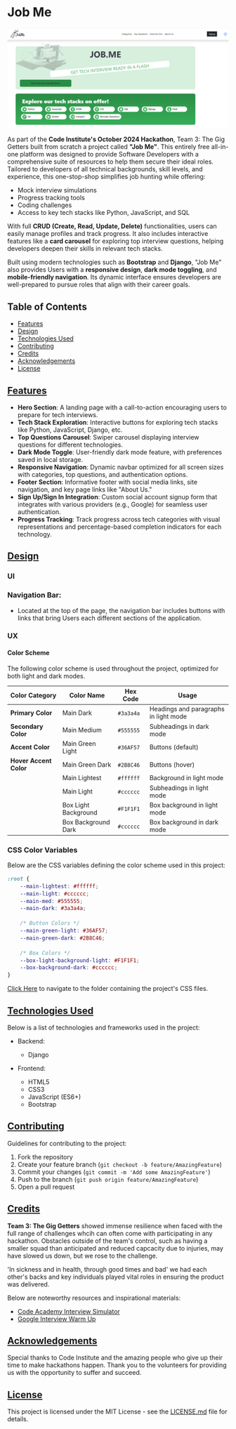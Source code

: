 # Job Me

![home page](static/images/read-me-images/homepage-update.png)

As part of the **Code Institute's October 2024 Hackathon**, Team 3: The Gig Getters built from scratch a project called **"Job Me"**. This entirely free all-in-one platform was designed to provide Software Developers with a comprehensive suite of resources to help them secure their ideal roles. Tailored to developers of all technical backgrounds, skill levels, and experience, this one-stop-shop simplifies job hunting while offering:

- Mock interview simulations
- Progress tracking tools
- Coding challenges
- Access to key tech stacks like Python, JavaScript, and SQL

With full **CRUD (Create, Read, Update, Delete)** functionalities, users can easily manage profiles and track progress. It also includes interactive features like a **card carousel** for exploring top interview questions, helping developers deepen their skills in relevant tech stacks.

Built using modern technologies such as **Bootstrap** and **Django**, "Job Me" also provides Users with a **responsive design**, **dark mode toggling**, and **mobile-friendly navigation**. Its dynamic interface ensures developers are well-prepared to pursue roles that align with their career goals.

## Table of Contents

- [Features](#features)
- [Design](#design)
- [Technologies Used](#technologies-used)
- [Contributing](#contributing)
- [Credits](#credits)
- [Acknowledgements](#acknowledgements)
- [License](#license)

## [Features](#features)

- **Hero Section**: A landing page with a call-to-action encouraging users to prepare for tech interviews.
- **Tech Stack Exploration**: Interactive buttons for exploring tech stacks like Python, JavaScript, Django, etc.
- **Top Questions Carousel**: Swiper carousel displaying interview questions for different technologies.
- **Dark Mode Toggle**: User-friendly dark mode feature, with preferences saved in local storage.
- **Responsive Navigation**: Dynamic navbar optimized for all screen sizes with categories, top questions, and authentication options.
- **Footer Section**: Informative footer with social media links, site navigation, and key page links like "About Us."
- **Sign Up/Sign In Integration**: Custom social account signup form that integrates with various providers (e.g., Google) for seamless user authentication.
- **Progress Tracking**: Track progress across tech categories with visual representations and percentage-based completion indicators for each technology.

## [Design](#design)

### UI

### **Navigation Bar:**

- Located at the top of the page, the navigation bar includes buttons with links that bring Users each different sections of the application.

### UX

#### **Color Scheme**

The following color scheme is used throughout the project, optimized for both light and dark modes.

| Color Category        | Color Name         | Hex Code   | Usage                                      |
|-----------------------|--------------------|------------|--------------------------------------------|
| **Primary Color**      | Main Dark          | `#3a3a4a`  | Headings and paragraphs in light mode      |
| **Secondary Color**    | Main Medium        | `#555555`  | Subheadings in dark mode                   |
| **Accent Color**       | Main Green Light   | `#36AF57`  | Buttons (default)                          |
| **Hover Accent Color** | Main Green Dark    | `#2B8C46`  | Buttons (hover)                            |
|                       | Main Lightest      | `#ffffff`  | Background in light mode                   |
|                       | Main Light         | `#cccccc`  | Subheadings in light mode                  |
|                       | Box Light Background | `#F1F1F1` | Box background in light mode               |
|                       | Box Background Dark | `#cccccc`  | Box background in dark mode                |

### CSS Color Variables

Below are the CSS variables defining the color scheme used in this project:

```css
:root {
    --main-lightest: #ffffff; 
    --main-light: #cccccc;
    --main-med: #555555;
    --main-dark: #3a3a4a;
    
    /* Button Colors */
    --main-green-light: #36AF57;
    --main-green-dark: #2B8C46;
    
    /* Box Colors */
    --box-light-background-light: #F1F1F1;
    --box-background-dark: #cccccc;
}
```

[Click Here](https://github.com/ShaAnder/elevate_hackathon_2024/tree/main/static/css) to navigate to the folder containing the project's CSS files.

## [Technologies Used](#technologies-used)

Below is a list of technologies and frameworks used in the project:

- Backend:
  - Django

- Frontend:

  - HTML5
  - CSS3
  - JavaScript (ES6+)
  - Bootstrap

## [Contributing](#contributing)

Guidelines for contributing to the project:

1. Fork the repository
2. Create your feature branch (`git checkout -b feature/AmazingFeature`)
3. Commit your changes (`git commit -m 'Add some AmazingFeature'`)
4. Push to the branch (`git push origin feature/AmazingFeature`)
5. Open a pull request

## [Credits](#credits)

**Team 3: The Gig Getters** showed immense resilience when faced with the full range of challenges whcih can often come with participating in any hackathon. Obstacles outside of the team's control, such as having a smaller squad than anticipated and reduced capcacity due to injuries, may have slowed us down, but we rose to the challenge.

'In sickness and in health, through good times and bad'  we had each other's backs and key individuals played vital roles in ensuring the product was delivered.

Below are noteworthy resources and inspirational materials:

- [Code Academy Interview Simulator](https://www.codecademy.com/interview-simulator)
- [Google Interview Warm Up](https://grow.google/certificates/interview-warmup/)

## [Acknowledgements](#acknowledgements)

Special thanks to Code Institute and the amazing people who give up their time to make hackathons happen. Thank you to the volunteers for providing us with the opportunity to suffer and succeed.

<!-- ![CI Volunteers Image]() -->

## [License](#license)

This project is licensed under the MIT License - see the [LICENSE.md](LICENSE.md) file for details.
